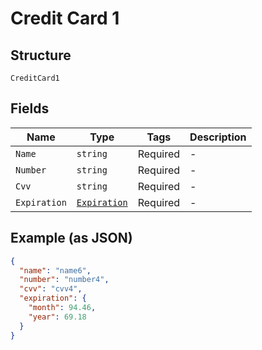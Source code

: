 
# Credit Card 1

## Structure

`CreditCard1`

## Fields

| Name | Type | Tags | Description |
|  --- | --- | --- | --- |
| `Name` | `string` | Required | - |
| `Number` | `string` | Required | - |
| `Cvv` | `string` | Required | - |
| `Expiration` | [`Expiration`](../../doc/models/expiration.md) | Required | - |

## Example (as JSON)

```json
{
  "name": "name6",
  "number": "number4",
  "cvv": "cvv4",
  "expiration": {
    "month": 94.46,
    "year": 69.18
  }
}
```

